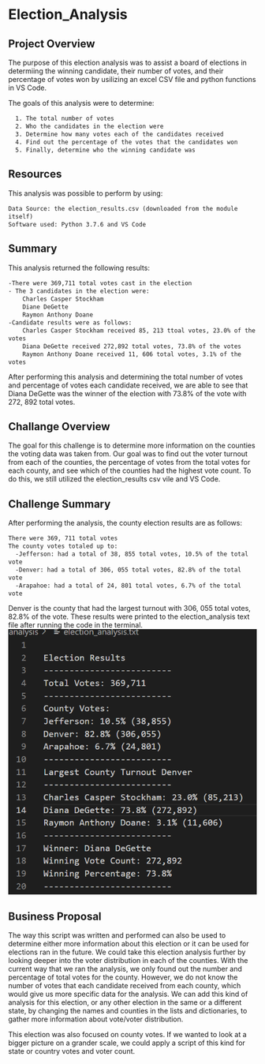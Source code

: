 # Election_Analysis
## Project Overview
The purpose of this election analysis was to assist a board of elections in determiing the winning candidate, their number of votes, and their percentage of votes won by usilizing an excel CSV file and python functions in VS Code. 

  The goals of this analysis were to determine:
  
      1. The total number of votes
      2. Who the candidates in the election were
      3. Determine how many votes each of the candidates received 
      4. Find out the percentage of the votes that the candidates won
      5. Finally, determine who the winning candidate was 
## Resources
This analysis was possible to perform by using:

    Data Source: the election_results.csv (downloaded from the module itself) 
    Software used: Python 3.7.6 and VS Code 
    
## Summary 
This analysis returned the following results: 

    -There were 369,711 total votes cast in the election 
    - The 3 candidates in the election were:
        Charles Casper Stockham 
        Diane DeGette
        Raymon Anthony Doane
    -Candidate results were as follows:
        Charles Casper Stockham received 85, 213 ttoal votes, 23.0% of the votes 
        Diana DeGette received 272,892 total votes, 73.8% of the votes 
        Raymon Anthony Doane received 11, 606 total votes, 3.1% of the votes 
 After performing this analysis and determining the total number of votes and percentage of votes each candidate received, we are able to see that Diana DeGette was the winner of the election with 73.8% of the vote with 272, 892 total votes. 
  
## Challange Overview 
 The goal for this challenge is to determine more information on the counties the voting data was taken from. Our goal was to find out the voter turnout from each of the counties, the percentage of votes from the total votes for each county, and see which of the counties had the highest vote count. To do this, we still utilized the election_results csv vile and VS Code. 
## Challenge Summary 
After performing the analysis, the county election results are as follows:

    There were 369, 711 total votes
    The county votes totaled up to:
      -Jefferson: had a total of 38, 855 total votes, 10.5% of the total vote 
      -Denver: had a total of 306, 055 total votes, 82.8% of the total vote 
      -Arapahoe: had a total of 24, 801 total votes, 6.7% of the total vote 
      
  Denver is the county that had the largest turnout with 306, 055 total votes, 82.8% of the vote. 
  These results were printed to the election_analysis text file after running the code in the terminal. 
  ![Election_Results](https://github.com/aarce21/Election_Analysis/blob/main/Resources/Election_Results.PNG)
  
## Business Proposal 
The way this script was written and performed can also be used to determine either more information about this election or it can be used for elections ran in the future. We could take this election analysis further by looking deeper into the voter distribution in each of the counties. With the current way that we ran the analysis, we only found out the number and percentage of total votes for the county. However, we do not know the number of votes that each candidate received from each county, which would give us more specific data for the analysis. We can add this kind of analysis for this election, or any other election in the same or a different state, by changing the names and counties in the lists and dictionaries, to gather more information about vote/voter distribution. 

This election was also focused on county votes. If we wanted to look at a bigger picture on a grander scale, we could apply a script of this kind for state or country votes and voter count. 
